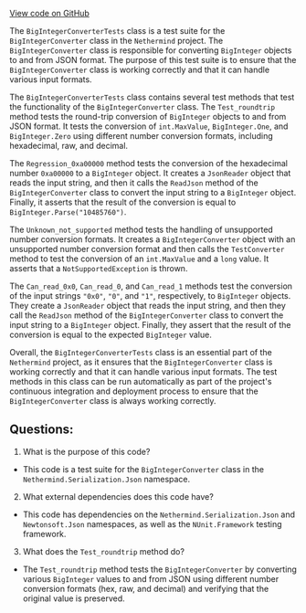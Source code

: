 [View code on GitHub](https://github.com/nethermindeth/nethermind/Nethermind.Core.Test/Json/BigIntegerConverterTests.cs)

The `BigIntegerConverterTests` class is a test suite for the `BigIntegerConverter` class in the `Nethermind` project. The `BigIntegerConverter` class is responsible for converting `BigInteger` objects to and from JSON format. The purpose of this test suite is to ensure that the `BigIntegerConverter` class is working correctly and that it can handle various input formats.

The `BigIntegerConverterTests` class contains several test methods that test the functionality of the `BigIntegerConverter` class. The `Test_roundtrip` method tests the round-trip conversion of `BigInteger` objects to and from JSON format. It tests the conversion of `int.MaxValue`, `BigInteger.One`, and `BigInteger.Zero` using different number conversion formats, including hexadecimal, raw, and decimal.

The `Regression_0xa00000` method tests the conversion of the hexadecimal number `0xa00000` to a `BigInteger` object. It creates a `JsonReader` object that reads the input string, and then it calls the `ReadJson` method of the `BigIntegerConverter` class to convert the input string to a `BigInteger` object. Finally, it asserts that the result of the conversion is equal to `BigInteger.Parse("10485760")`.

The `Unknown_not_supported` method tests the handling of unsupported number conversion formats. It creates a `BigIntegerConverter` object with an unsupported number conversion format and then calls the `TestConverter` method to test the conversion of an `int.MaxValue` and a `long` value. It asserts that a `NotSupportedException` is thrown.

The `Can_read_0x0`, `Can_read_0`, and `Can_read_1` methods test the conversion of the input strings `"0x0"`, `"0"`, and `"1"`, respectively, to `BigInteger` objects. They create a `JsonReader` object that reads the input string, and then they call the `ReadJson` method of the `BigIntegerConverter` class to convert the input string to a `BigInteger` object. Finally, they assert that the result of the conversion is equal to the expected `BigInteger` value.

Overall, the `BigIntegerConverterTests` class is an essential part of the `Nethermind` project, as it ensures that the `BigIntegerConverter` class is working correctly and that it can handle various input formats. The test methods in this class can be run automatically as part of the project's continuous integration and deployment process to ensure that the `BigIntegerConverter` class is always working correctly.
## Questions: 
 1. What is the purpose of this code?
- This code is a test suite for the `BigIntegerConverter` class in the `Nethermind.Serialization.Json` namespace.

2. What external dependencies does this code have?
- This code has dependencies on the `Nethermind.Serialization.Json` and `Newtonsoft.Json` namespaces, as well as the `NUnit.Framework` testing framework.

3. What does the `Test_roundtrip` method do?
- The `Test_roundtrip` method tests the `BigIntegerConverter` by converting various `BigInteger` values to and from JSON using different number conversion formats (hex, raw, and decimal) and verifying that the original value is preserved.